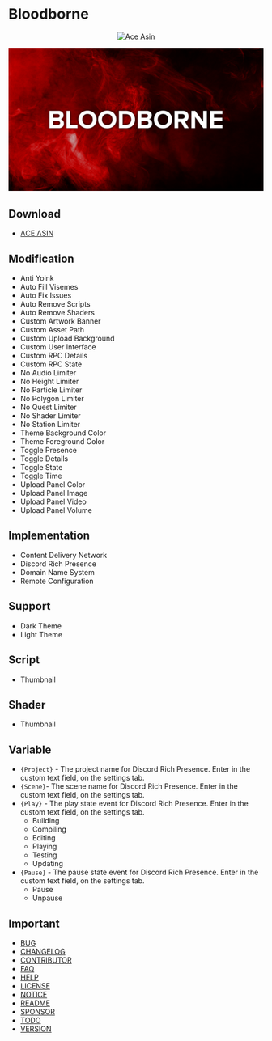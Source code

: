 # **Bloodborne**

<div align='center'>

<a href='https://www.buymeacoffee.com/AceAsin'>
    <img src='https://img.buymeacoffee.com/button-api/?text=Buy me a coffee!&slug=AceAsin&button_colour=000000&font_colour=FFFFFF&font_family=Cookie&outline_colour=FFFFFF&coffee_colour=FF0000' alt='Ace Asin' width="200">
</a>

[![Image](../Asset/Image/Background.png)](https://discord.gg/U8vHS7y)

<!-- <script type='text/javascript' src='https://ko-fi.com/widgets/widget_2.js'></script> -->
<!-- <script type='text/javascript'>kofiwidget2.init('Support me on Ko-Fi!', '#000000', 'AceAsin');kofiwidget2.draw();</script> --> <!-- H2H31J2PX -->

</div>

## **Download**

- [ΛCE ΛSIN](https://discord.gg/U8vHS7y)

## **Modification**

- Anti Yoink
- Auto Fill Visemes
- Auto Fix Issues
- Auto Remove Scripts
- Auto Remove Shaders
- Custom Artwork Banner
- Custom Asset Path
- Custom Upload Background
- Custom User Interface
- Custom RPC Details
- Custom RPC State
- No Audio Limiter
- No Height Limiter
- No Particle Limiter
- No Polygon Limiter
- No Quest Limiter
- No Shader Limiter
- No Station Limiter
- Theme Background Color
- Theme Foreground Color
- Toggle Presence
- Toggle Details
- Toggle State
- Toggle Time
- Upload Panel Color
- Upload Panel Image
- Upload Panel Video
- Upload Panel Volume

## **Implementation**

- Content Delivery Network
- Discord Rich Presence
- Domain Name System
- Remote Configuration

## **Support**

- Dark Theme
- Light Theme

## **Script**

- Thumbnail

## **Shader**

- Thumbnail

## **Variable**

- `{Project}` - The project name for Discord Rich Presence. Enter in the custom text field, on the settings tab.
- `{Scene}`- The scene name for Discord Rich Presence. Enter in the custom text field, on the settings tab.
- `{Play}` - The play state event for Discord Rich Presence. Enter in the custom text field, on the settings tab.
  - Building
  - Compiling
  - Editing
  - Playing
  - Testing
  - Updating
- `{Pause}` - The pause state event for Discord Rich Presence. Enter in the custom text field, on the settings tab.
  - Pause
  - Unpause

## **Important**

- [BUG](BUG.md)
- [CHANGELOG](CHANGELOG.md)
- [CONTRIBUTOR](CONTRIBUTOR.md)
- [FAQ](FAQ.md)
- [HELP](HELP.md)
- [LICENSE](LICENSE.md)
- [NOTICE](NOTICE.md)
- [README](README.md)
- [SPONSOR](SPONSOR.md)
- [TODO](TODO.md)
- [VERSION](VERSION.md)
